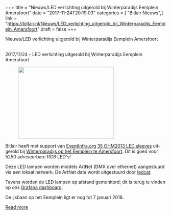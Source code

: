 +++
title = "Nieuws/LED verlichting uitgerold bij Winterparadijs Eemplein Amersfoort"
date = "2017-11-24T20:19:03"
categories = [ "Bitlair Nieuws",]
link = "https://bitlair.nl/Nieuws/LED_verlichting_uitgerold_bij_Winterparadijs_Eemplein_Amersfoort"
draft = false
+++

<div class="mw-content-ltr mw-parser-output" dir="ltr" lang="en"><p><a class="mw-selflink selflink">Nieuws/LED verlichting uitgerold bij Winterparadijs Eemplein Amersfoort</a>
</p></div><div class="mw-content-ltr mw-parser-output" dir="ltr" lang="en"><p><br />
2017/11/24 - LED verlichting uitgerold bij Winterparadijs Eemplein Amersfoort
</p>
<figure class="mw-default-size"><a class="mw-file-description" href="https://bitlair.nl/File:Led-eem-on-ice.jpg"><img class="mw-file-element" height="225" src="https://bitlair.nl/images/thumb/4/43/Led-eem-on-ice.jpg/300px-Led-eem-on-ice.jpg" width="300" /></a><figcaption></figcaption></figure>
<p>Bitlair heeft met support van <a class="external text" href="https://eventinfra.org" rel="nofollow">EventInfra.org</a> <a class="external text" href="https://bitlair.nl/Projects/Ohm_led_strip_sleeves" rel="nofollow">35 OHM2013 LED sleeves</a> uitgerold bij <a class="external text" href="http://www.winterparadijs-amersfoort.nl/" rel="nofollow">Winterparadijs op het Eemplein te Amersfoort</a>. Dit is goed voor 5250 adreseerbare RGB LED's!
</p><p>Deze LED lampen worden middels ArtNet (DMX over ethernet) aangestuurd via een lokaal netwerk. De ArtNet data wordt uitgestuurd door <a class="external text" href="https://bitlair.nl/Projects/ledcat" rel="nofollow">ledcat</a>.
</p><p>Tevens worden de LED lampen op afstand gemonitord; dit is terug te vinden op ons <a class="external text" href="https://dashboard.bitlair.nl/dashboard/db/ijsbaan" rel="nofollow">Grafana dashboard</a>.
</p><p>De ijsbaan op het Eemplein ligt er nog tot 7 januari 2018.
</p></div>

[Read more](https://bitlair.nl/Nieuws/LED_verlichting_uitgerold_bij_Winterparadijs_Eemplein_Amersfoort)